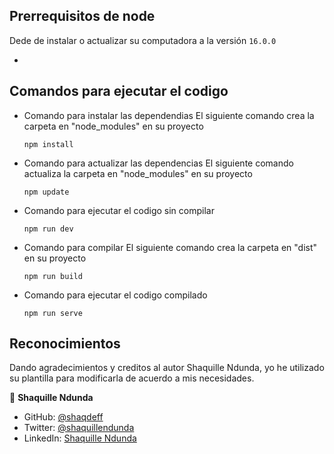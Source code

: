 ## Prerrequisitos de node 

Dede de instalar o actualizar su computadora a la versión `16.0.0` 

 - [link de apoyo]:(https://nodejs.org/en/download)

## Comandos para ejecutar el codigo

 - Comando para instalar las dependendias El siguiente comando crea la carpeta en "node_modules" en su proyecto

    ```
    npm install
    ```

 - Comando para actualizar las dependencias El siguiente comando actualiza la carpeta en "node_modules" en su proyecto

     ```
    npm update
    ```

 - Comando para ejecutar el codigo sin compilar
    ```
    npm run dev
    ```

 - Comando para compilar El siguiente comando crea la carpeta en "dist" en su proyecto
    ```
    npm run build
    ```

 - Comando para ejecutar el codigo compilado
    ```
    npm run serve
    ```

## Reconocimientos

Dando agradecimientos y creditos al autor Shaquille Ndunda, yo he utilizado su plantilla para modificarla de acuerdo a mis necesidades.

👤 **Shaquille Ndunda**

- GitHub: [@shaqdeff](https://github.com/shaqdeff)
- Twitter: [@shaquillendunda](https://twitter.com/shaquillendunda)
- LinkedIn: [Shaquille Ndunda](https://www.linkedin.com/in/shaquille-ndunda-b13a95107/)
